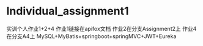 # Individual_assignment1
实训个人作业1+2+4
作业1链接在apifox文档
作业2在分支Assignment2上
作业4在分支A4上
MySQL+MyBatis+springboot+springMVC+JWT+Eureka
